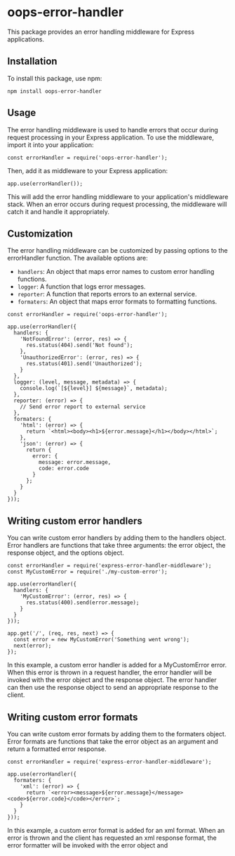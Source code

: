 # oops-error-handler
This package provides an error handling middleware for Express applications.

## Installation
To install this package, use npm:

``npm install oops-error-handler``

## Usage
The error handling middleware is used to handle errors that occur during request processing in your Express application. To use the middleware, import it into your application:


``const errorHandler = require('oops-error-handler');``

Then, add it as middleware to your Express application:

``app.use(errorHandler());``

This will add the error handling middleware to your application's middleware stack. When an error occurs during request processing, the middleware will catch it and handle it appropriately.

## Customization
The error handling middleware can be customized by passing options to the errorHandler function. The available options are:

- `handlers`: An object that maps error names to custom error handling functions.
- `logger`: A function that logs error messages.
- `reporter`: A function that reports errors to an external service.
- `formaters`: An object that maps error formats to formatting functions.

```
const errorHandler = require('oops-error-handler');

app.use(errorHandler({
  handlers: {
    'NotFoundError': (error, res) => {
      res.status(404).send('Not found');
    },
    'UnauthorizedError': (error, res) => {
      res.status(401).send('Unauthorized');
    }
  },
  logger: (level, message, metadata) => {
    console.log(`[${level}] ${message}`, metadata);
  },
  reporter: (error) => {
    // Send error report to external service
  },
  formaters: {
    'html': (error) => {
      return `<html><body><h1>${error.message}</h1></body></html>`;
    },
    'json': (error) => {
      return {
        error: {
          message: error.message,
          code: error.code
        }
      };
    }
  }
}));
```

## Writing custom error handlers

You can write custom error handlers by adding them to the handlers object. Error handlers are functions that take three arguments: the error object, the response object, and the options object.

```
const errorHandler = require('express-error-handler-middleware');
const MyCustomError = require('./my-custom-error');

app.use(errorHandler({
  handlers: {
    'MyCustomError': (error, res) => {
      res.status(400).send(error.message);
    }
  }
}));

app.get('/', (req, res, next) => {
  const error = new MyCustomError('Something went wrong');
  next(error);
});
```

In this example, a custom error handler is added for a MyCustomError error. When this error is thrown in a request handler, the error handler will be invoked with the error object and the response object. The error handler can then use the response object to send an appropriate response to the client.

## Writing custom error formats
You can write custom error formats by adding them to the formaters object. Error formats are functions that take the error object as an argument and return a formatted error response.

```
const errorHandler = require('express-error-handler-middleware');

app.use(errorHandler({
  formaters: {
    'xml': (error) => {
      return `<error><message>${error.message}</message><code>${error.code}</code></error>`;
    }
  }
}));
```

In this example, a custom error format is added for an xml format. When an error is thrown and the client has requested an xml response format, the error formatter will be invoked with the error object and